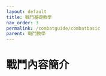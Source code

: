 ```yaml
---
layout: default
title: 戰鬥基礎教學
nav_order: 3
permalink: /combatguide/combatbasic
parent: 戰鬥教學
---
```


# 戰鬥內容簡介
